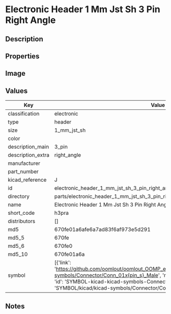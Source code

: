 # Electronic Header 1 Mm Jst Sh 3 Pin Right Angle

## Description

## Properties


## Image


## Values

| Key | Value |
| --- | --- |
| classification | electronic |
| type | header |
| size | 1_mm_jst_sh |
| color |  |
| description_main | 3_pin |
| description_extra | right_angle |
| manufacturer |  |
| part_number |  |
| kicad_reference | J |
| id | electronic_header_1_mm_jst_sh_3_pin_right_angle |
| directory | parts/electronic_header_1_mm_jst_sh_3_pin_right_angle |
| name | Electronic Header 1 Mm Jst Sh 3 Pin Right Angle |
| short_code | h3pra |
| distributors | [] |
| md5 | 670fe01a6afe6a7ad83f6af973e5d291 |
| md5_5 | 670fe |
| md5_6 | 670fe0 |
| md5_10 | 670fe01a6a |
| symbol | [{'link': 'https://github.com/oomlout/oomlout_OOMP_eda_V2/tree/main/SYMBOL/kicad/kicad-symbols/Connector/Conn_01x{pin_s}_Male', 'name': 'Connector : Conn_01x03_Male', 'id': 'SYMBOL-kicad-kicad-symbols-Connector-Conn_01x03_Male', 'directory': 'SYMBOL/kicad/kicad-symbols/Connector/Conn_01x03_Male/'}] |

## Notes

